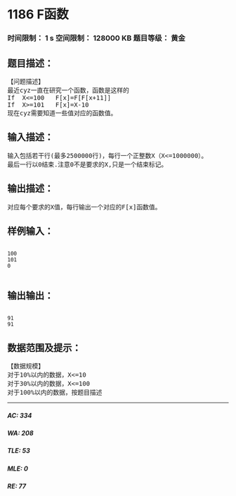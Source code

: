 # 1186 F函数   
### 时间限制： 1 s     空间限制： 128000 KB     题目等级： 黄金  
## 题目描述：  

<pre>
【问题描述】
最近cyz一直在研究一个函数，函数是这样的
If  X<=100   F[x]=F[F[x+11]]
If  X>=101   F[x]=X-10
现在cyz需要知道一些值对应的函数值。
</pre>
  
  
## 输入描述：  

<pre>
输入包括若干行(最多2500000行)，每行一个正整数X（X<=1000000）。
最后一行以0结束.注意0不是要求的X,只是一个结束标记。
</pre>
  
  
## 输出描述：  

<pre>
对应每个要求的X值，每行输出一个对应的F[x]函数值。
</pre>
  
  
## 样例输入：  

<pre><code>
100
101
0
 
</code></pre>
  
  
## 输出输出：  

<pre><code>
91
91
</code></pre>
  
  
## 数据范围及提示：  

<pre>
【数据规模】
对于10%以内的数据，X<=10
对于30%以内的数据，X<=100
对于100%以内的数据，按题目描述
</pre>
  
  
***  

##### AC: 334  
##### WA: 208  
##### TLE: 53  
##### MLE: 0  
##### RE: 77  
